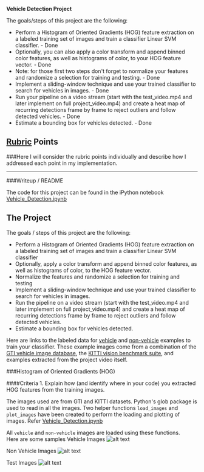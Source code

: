 **Vehicle Detection Project**

[//]: # (Image References)

[image_0]: ./output_resources/vehicle_images.png "Vehicle Images"
[image_1]: ./output_resources/non_vehicle_images.png "Non Vehicle Images"
[image_2]: ./output_resources/sample_test_images.png "Test Images"
[image_2]: ./md_resources/image_2.png "Bit Mask Extraction"
[image_3]: ./md_resources/image_3.png "Histogram Point Fit"
[image_4]: ./md_resources/image_4.png "Polynomial Fit"
[image_5]: ./md_resources/image_5.png "Lane Augmented"
[image_6]: ./md_resources/image_6.png "Close Up"

The goals/steps of this project are the following:

* Perform a Histogram of Oriented Gradients (HOG) feature extraction on a labeled training set of images and train a classifier Linear SVM classifier. - Done
* Optionally, you can also apply a color transform and append binned color features, as well as histograms of color, to your HOG feature vector. - Done
* Note: for those first two steps don't forget to normalize your features and randomize a selection for training and testing. - Done
* Implement a sliding-window technique and use your trained classifier to search for vehicles in images. - Done
* Run your pipeline on a video stream (start with the test_video.mp4 and later implement on full project_video.mp4) and create a heat map of recurring detections frame by frame to reject outliers and follow detected vehicles. - Done
* Estimate a bounding box for vehicles detected. - Done


## [Rubric](https://review.udacity.com/#!/rubrics/513/view) Points
###Here I will consider the rubric points individually and describe how I addressed each point in my implementation.  

---
###Writeup / README

The code for this project can be found in the iPython notebook [Vehicle_Detection.ipynb](./Vehicle_Detection.ipynb)


The Project
---

The goals / steps of this project are the following:

* Perform a Histogram of Oriented Gradients (HOG) feature extraction on a labeled training set of images and train a classifier Linear SVM classifier
* Optionally, apply a color transform and append binned color features, as well as histograms of color, to the HOG feature vector.
* Normalize the features and randomize a selection for training and testing
* Implement a sliding-window technique and use your trained classifier to search for vehicles in images.
* Run the pipeline on a video stream (start with the test_video.mp4 and later implement on full project_video.mp4) and create a heat map of recurring detections frame by frame to reject outliers and follow detected vehicles.
* Estimate a bounding box for vehicles detected.

Here are links to the labeled data for [vehicle](https://s3.amazonaws.com/udacity-sdc/Vehicle_Tracking/vehicles.zip) and [non-vehicle](https://s3.amazonaws.com/udacity-sdc/Vehicle_Tracking/non-vehicles.zip) examples to train your classifier.  These example images come from a combination of the [GTI vehicle image database](http://www.gti.ssr.upm.es/data/Vehicle_database.html), the [KITTI vision benchmark suite](http://www.cvlibs.net/datasets/kitti/), and examples extracted from the project video itself.   

###Histogram of Oriented Gradients (HOG)

####Criteria 1. Explain how (and identify where in your code) you extracted HOG features from the training images.

The images used are from GTI and KITTI datasets.
Python's glob package is used to read in all the images.
Two helper functions `load_images` and `plot_images` have been created to perform the loading and plotting of images. Refer [Vehicle_Detection.ipynb](./Vehicle_Detection.ipynb)

All `vehicle` and `non-vehicle` images are loaded using these functions.  
Here are some samples
Vehicle Images
![alt text][image_0]

Non Vehicle Images
![alt text][image_1]

Test Images
![alt text][image_2]
